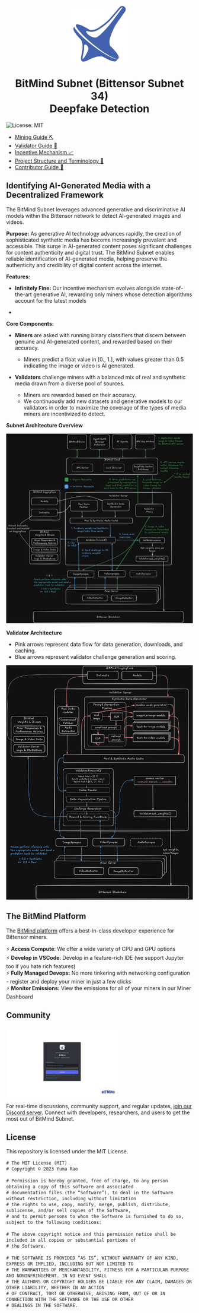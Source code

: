 <p align="center">
  <img src="static/Bitmind-Logo.png" alt="BitMind Logo" width="150"/>
</p>
<h1 align="center">BitMind Subnet (Bittensor Subnet 34)<br>Deepfake Detection</h1>


![License: MIT](https://img.shields.io/badge/License-MIT-yellow.svg)

- [Mining Guide ⛏️](docs/Mining.md)
- [Validator Guide 🔧](docs/Validating.md)
- [Incentive Mechanism 📈](docs/Incentive.md)
- [Project Structure and Terminology 📖](docs/Glossary.md)
- [Contributor Guide 🤝](docs/Contributor_Guide.md)

## Identifying AI-Generated Media with a Decentralized Framework

The BitMind Subnet leverages advanced generative and discriminative AI models within the Bittensor network to detect AI-generated images and videos. 

**Purpose:**
As generative AI technology advances rapidly, the creation of sophisticated synthetic media has become increasingly prevalent and accessible. This surge in AI-generated content poses significant challenges for content authenticity and digital trust. The BitMind Subnet enables reliable identification of AI-generated media, helping preserve the authenticity and credibility of digital content across the internet.

**Features:**

- **Infinitely Fine:** Our incentive mechanism evolves alongside state-of-the-art generative AI, rewarding only miners whose detection algorithms account for the latest models

-

**Core Components:**

- **Miners** are asked with running binary classifiers that discern between genuine and AI-generated content, and rewarded based on their accuracy. 
  - Miners predict a float value in [0., 1.], with values greater than 0.5 indicating the image or video is AI generated. 

- **Validators** challenge miners with a balanced mix of real and synthetic media drawn from a diverse pool of sources.
  - Miners are rewarded based on their accuracy.
  - We continuously add new datasets and generative models to our validators in order to maximize the coverage of the types of media miners are incentivized to detect. 

**Subnet Architecture Overview**

![Subnet Architecture](static/Subnet-Arch.png)


**Validator Architecture**
- Pink arrows represent data flow for data generation, downloads, and caching.
- Blue arrows represent validator challenge generation and scoring.

![Subnet Architecture](static/Vali-Arch.png)


## The BitMind Platform

The [BitMind platform](https://app.bitmindlabs.ai/) offers a best-in-class developer experience for Bittensor miners. 

⚡ **Access Compute**: We offer a wide variety of CPU and GPU options<br>
⚡ **Develop in VSCode**: Develop in a feature-rich IDE (we support Jupyter too if you hate rich features)<br>
⚡ **Fully Managed Devops:** No more tinkering with networking configuration - register and deploy your miner in just a few clicks <br>
⚡ **Monitor Emissions:** View the emissions for all of your miners in our Miner Dashboard

## Community

<p align="left">
  <a href="https://discord.gg/bitmind">
    <img src="static/Join-BitMind-Discord.png" alt="Join us on Discord" width="60%">
  </a>
</p>

For real-time discussions, community support, and regular updates, <a href="https://discord.gg/bitmind">join our Discord server</a>. Connect with developers, researchers, and users to get the most out of BitMind Subnet.

## License

This repository is licensed under the MIT License.

```text
# The MIT License (MIT)
# Copyright © 2023 Yuma Rao

# Permission is hereby granted, free of charge, to any person obtaining a copy of this software and associated
# documentation files (the “Software”), to deal in the Software without restriction, including without limitation
# the rights to use, copy, modify, merge, publish, distribute, sublicense, and/or sell copies of the Software,
# and to permit persons to whom the Software is furnished to do so, subject to the following conditions:

# The above copyright notice and this permission notice shall be included in all copies or substantial portions of
# the Software.

# THE SOFTWARE IS PROVIDED “AS IS”, WITHOUT WARRANTY OF ANY KIND, EXPRESS OR IMPLIED, INCLUDING BUT NOT LIMITED TO
# THE WARRANTIES OF MERCHANTABILITY, FITNESS FOR A PARTICULAR PURPOSE AND NONINFRINGEMENT. IN NO EVENT SHALL
# THE AUTHORS OR COPYRIGHT HOLDERS BE LIABLE FOR ANY CLAIM, DAMAGES OR OTHER LIABILITY, WHETHER IN AN ACTION
# OF CONTRACT, TORT OR OTHERWISE, ARISING FROM, OUT OF OR IN CONNECTION WITH THE SOFTWARE OR THE USE OR OTHER
# DEALINGS IN THE SOFTWARE.
```
